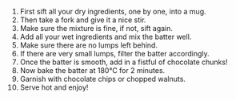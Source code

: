 1. First sift all your dry ingredients, one by one, into a mug.
2. Then take a fork and give it a nice stir.
3. Make sure the mixture is fine, if not, sift again.
4. Add all your wet ingredients and mix the batter well.
5. Make sure there are no lumps left behind.
6. If there are very small lumps, filter the batter accordingly.
7. Once the batter is smooth, add in a fistful of chocolate chunks!
8. Now bake the batter at 180°C for 2 minutes.
9. Garnish with chocolate chips or chopped walnuts.
10. Serve hot and enjoy!